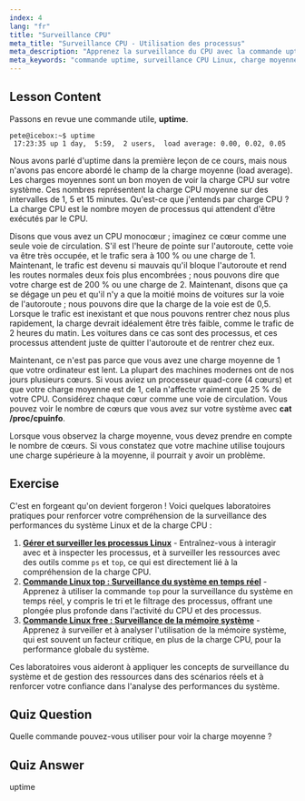```yaml
---
index: 4
lang: "fr"
title: "Surveillance CPU"
meta_title: "Surveillance CPU - Utilisation des processus"
meta_description: "Apprenez la surveillance du CPU avec la commande uptime. Comprenez la charge moyenne, l'utilisation du CPU et comment interpréter les performances du système pour les débutants Linux."
meta_keywords: "commande uptime, surveillance CPU Linux, charge moyenne, performances système, tutoriel Linux, guide du débutant"
---
```


## Lesson Content

Passons en revue une commande utile, **uptime**.

```
pete@icebox:~$ uptime
 17:23:35 up 1 day,  5:59,  2 users,  load average: 0.00, 0.02, 0.05
```

Nous avons parlé d'uptime dans la première leçon de ce cours, mais nous n'avons pas encore abordé le champ de la charge moyenne (load average). Les charges moyennes sont un bon moyen de voir la charge CPU sur votre système. Ces nombres représentent la charge CPU moyenne sur des intervalles de 1, 5 et 15 minutes. Qu'est-ce que j'entends par charge CPU ? La charge CPU est le nombre moyen de processus qui attendent d'être exécutés par le CPU.

Disons que vous avez un CPU monocœur ; imaginez ce cœur comme une seule voie de circulation. S'il est l'heure de pointe sur l'autoroute, cette voie va être très occupée, et le trafic sera à 100 % ou une charge de 1. Maintenant, le trafic est devenu si mauvais qu'il bloque l'autoroute et rend les routes normales deux fois plus encombrées ; nous pouvons dire que votre charge est de 200 % ou une charge de 2. Maintenant, disons que ça se dégage un peu et qu'il n'y a que la moitié moins de voitures sur la voie de l'autoroute ; nous pouvons dire que la charge de la voie est de 0,5. Lorsque le trafic est inexistant et que nous pouvons rentrer chez nous plus rapidement, la charge devrait idéalement être très faible, comme le trafic de 2 heures du matin. Les voitures dans ce cas sont des processus, et ces processus attendent juste de quitter l'autoroute et de rentrer chez eux.

Maintenant, ce n'est pas parce que vous avez une charge moyenne de 1 que votre ordinateur est lent. La plupart des machines modernes ont de nos jours plusieurs cœurs. Si vous aviez un processeur quad-core (4 cœurs) et que votre charge moyenne est de 1, cela n'affecte vraiment que 25 % de votre CPU. Considérez chaque cœur comme une voie de circulation. Vous pouvez voir le nombre de cœurs que vous avez sur votre système avec **cat /proc/cpuinfo**.

Lorsque vous observez la charge moyenne, vous devez prendre en compte le nombre de cœurs. Si vous constatez que votre machine utilise toujours une charge supérieure à la moyenne, il pourrait y avoir un problème.

## Exercise

C'est en forgeant qu'on devient forgeron ! Voici quelques laboratoires pratiques pour renforcer votre compréhension de la surveillance des performances du système Linux et de la charge CPU :

1. **[Gérer et surveiller les processus Linux](https://labex.io/fr/labs/comptia-manage-and-monitor-linux-processes-590864)** - Entraînez-vous à interagir avec et à inspecter les processus, et à surveiller les ressources avec des outils comme `ps` et `top`, ce qui est directement lié à la compréhension de la charge CPU.
2. **[Commande Linux top : Surveillance du système en temps réel](https://labex.io/fr/labs/linux-linux-top-command-real-time-system-monitoring-388500)** - Apprenez à utiliser la commande `top` pour la surveillance du système en temps réel, y compris le tri et le filtrage des processus, offrant une plongée plus profonde dans l'activité du CPU et des processus.
3. **[Commande Linux free : Surveillance de la mémoire système](https://labex.io/fr/labs/linux-linux-free-command-monitoring-system-memory-388496)** - Apprenez à surveiller et à analyser l'utilisation de la mémoire système, qui est souvent un facteur critique, en plus de la charge CPU, pour la performance globale du système.

Ces laboratoires vous aideront à appliquer les concepts de surveillance du système et de gestion des ressources dans des scénarios réels et à renforcer votre confiance dans l'analyse des performances du système.

## Quiz Question

Quelle commande pouvez-vous utiliser pour voir la charge moyenne ?

## Quiz Answer

uptime
